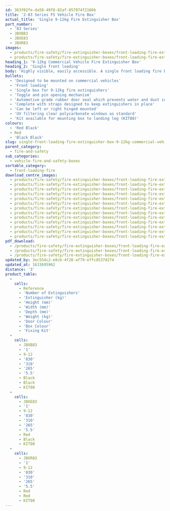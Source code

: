 ```yaml
---
id: 363f02fe-da58-49f8-82af-057974f2166b
title: '2-83 Series FS Vehicle Fire Box'
actual_title: 'Single 9-12kg Fire Extinguisher Box'
part_number:
  - '83 Series'
  - JBXB83
  - JBXE83
  - JBXR83
images:
  - products/fire-safety/fire-extinguisher-boxes/front-loading-fire-extinguisher-boxes/83/images-lr/Product_Image_776x776_(518x518_focus_area)-JBXE83_01.jpg
  - products/fire-safety/fire-extinguisher-boxes/front-loading-fire-extinguisher-boxes/83/images-lr/Product_Image_776x776_(518x518_focus_area)-JBXE83_02.jpg
heading_1: '9-12kg Commercial Vehicle Fire Extinguisher Box'
heading_2: 'Single front loading'
body: 'Highly visible, easily accessible. A single front loading fire box for 9-12kg fire extinguishers. Designed to be mounted on vehicles.'
bullets:
  - 'Designed to be mounted on commercial vehicles'
  - 'Front loading'
  - 'Single box for 9-12kg fire extinguishers'
  - 'Toggle and pin opening mechanism'
  - 'Automotive grade rubber door seal which prevents water and dust ingress'
  - 'Complete with straps designed to keep extinguishers in place'
  - 'Can be left or right hinged mounted'
  - 'UV filtering clear polycarbonate windows as standard'
  - 'Kit available for mounting box to landing leg (KIT80)'
colours:
  - 'Red Black'
  - Red
  - 'Black Black'
slug: single-front-loading-fire-extinguisher-box-9-12kg-commercial-vehicle-fs
parent_category:
  - fire-and-safety
sub_categories:
  - vehicle-fire-and-safety-boxes
sortable_category:
  - front-loading-fire
download_centre_images:
  - products/fire-safety/fire-extinguisher-boxes/front-loading-fire-extinguisher-boxes/83/images-hr/JBKE83_001.jpg
  - products/fire-safety/fire-extinguisher-boxes/front-loading-fire-extinguisher-boxes/83/images-hr/JBKE83_002.jpg
  - products/fire-safety/fire-extinguisher-boxes/front-loading-fire-extinguisher-boxes/83/images-hr/JBKE83_003.jpg
  - products/fire-safety/fire-extinguisher-boxes/front-loading-fire-extinguisher-boxes/83/images-hr/JBKE83_004.jpg
  - products/fire-safety/fire-extinguisher-boxes/front-loading-fire-extinguisher-boxes/83/images-hr/JBXE83_001.jpg
  - products/fire-safety/fire-extinguisher-boxes/front-loading-fire-extinguisher-boxes/83/images-hr/JBXE83_002.jpg
  - products/fire-safety/fire-extinguisher-boxes/front-loading-fire-extinguisher-boxes/83/images-hr/JBXE83_003.jpg
  - products/fire-safety/fire-extinguisher-boxes/front-loading-fire-extinguisher-boxes/83/images-hr/JBXE83_004.jpg
  - products/fire-safety/fire-extinguisher-boxes/front-loading-fire-extinguisher-boxes/83/images-hr/JBXE83_03.jpg
  - products/fire-safety/fire-extinguisher-boxes/front-loading-fire-extinguisher-boxes/83/images-hr/JBXE83_04.jpg
  - products/fire-safety/fire-extinguisher-boxes/front-loading-fire-extinguisher-boxes/83/images-hr/JBXR83_001.jpg
  - products/fire-safety/fire-extinguisher-boxes/front-loading-fire-extinguisher-boxes/83/images-hr/JBXR83_002.jpg
  - products/fire-safety/fire-extinguisher-boxes/front-loading-fire-extinguisher-boxes/83/images-hr/JBXR83_003.jpg
pdf_download:
  - /products/fire-safety/fire-extinguisher-boxes/front-loading-fire-extinguisher-boxes/83/images-hr/JBXE83_01.jpg
  - /products/fire-safety/fire-extinguisher-boxes/front-loading-fire-extinguisher-boxes/83/images-hr/JBXE83_02.jpg
  - /products/fire-safety/fire-extinguisher-boxes/front-loading-fire-extinguisher-boxes/83/images-hr/JBXE83_04.jpg
updated_by: 3ec554c2-e8cb-4f28-af79-effcd537d274
updated_at: 1633695962
distance: '3'
product_table:
  -
    cells:
      - Reference
      - 'Number of Extinguishers'
      - 'Extinguisher (kg)'
      - 'Height (mm)'
      - 'Width (mm)'
      - 'Depth (mm)'
      - 'Weight (kg)'
      - 'Door Colour'
      - 'Box Colour'
      - 'Fixing Kit'
  -
    cells:
      - JBXB83
      - '1'
      - 9-12
      - '830'
      - '310'
      - '265'
      - '5.5'
      - Black
      - Black
      - KIT80
  -
    cells:
      - JBXE83
      - '1'
      - 9-12
      - '830'
      - '310'
      - '265'
      - '5.5'
      - Red
      - Black
      - KIT80
  -
    cells:
      - JBXR83
      - '1'
      - 9-12
      - '830'
      - '310'
      - '265'
      - '5.5'
      - Red
      - Red
      - KIT80
---
```

